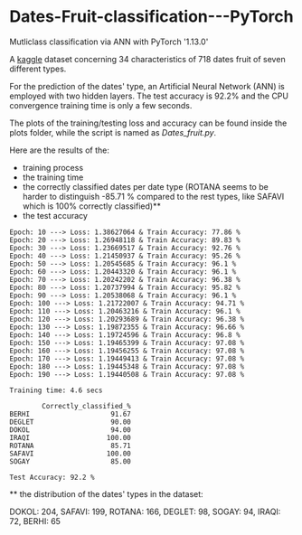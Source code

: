 # Dates-Fruit-classification---PyTorch
Mutliclass classification via ANN with PyTorch '1.13.0'

A [kaggle](https://www.kaggle.com/datasets/muratkokludataset/date-fruit-datasets) dataset concerning 34 characteristics of 718 dates fruit of seven different types. 

For the prediction of the dates' type, an Artificial Neural Network (ANN) is employed with two hidden layers. The test accuracy is 92.2% and the CPU convergence training time is only a few seconds.

The plots of the training/testing loss and accuracy can be found inside the plots folder, while the script is named as *Dates_fruit.py*.

Here are the results of the:
- training process 
- the training time 
- the correctly classified dates per date type (ROTANA seems to be harder to distinguish -85.71 % compared to the rest types, like SAFAVI which is 100% correctly classified)**
- the test accuracy 

```
Epoch: 10 ---> Loss: 1.38627064 & Train Accuracy: 77.86 %
Epoch: 20 ---> Loss: 1.26948118 & Train Accuracy: 89.83 %
Epoch: 30 ---> Loss: 1.23669517 & Train Accuracy: 92.76 %
Epoch: 40 ---> Loss: 1.21450937 & Train Accuracy: 95.26 %
Epoch: 50 ---> Loss: 1.20545685 & Train Accuracy: 96.1 %
Epoch: 60 ---> Loss: 1.20443320 & Train Accuracy: 96.1 %
Epoch: 70 ---> Loss: 1.20242202 & Train Accuracy: 96.38 %
Epoch: 80 ---> Loss: 1.20737994 & Train Accuracy: 95.82 %
Epoch: 90 ---> Loss: 1.20538068 & Train Accuracy: 96.1 %
Epoch: 100 ---> Loss: 1.21722007 & Train Accuracy: 94.71 %
Epoch: 110 ---> Loss: 1.20463216 & Train Accuracy: 96.1 %
Epoch: 120 ---> Loss: 1.20293689 & Train Accuracy: 96.38 %
Epoch: 130 ---> Loss: 1.19872355 & Train Accuracy: 96.66 %
Epoch: 140 ---> Loss: 1.19724596 & Train Accuracy: 96.8 %
Epoch: 150 ---> Loss: 1.19465399 & Train Accuracy: 97.08 %
Epoch: 160 ---> Loss: 1.19456255 & Train Accuracy: 97.08 %
Epoch: 170 ---> Loss: 1.19449413 & Train Accuracy: 97.08 %
Epoch: 180 ---> Loss: 1.19445348 & Train Accuracy: 97.08 %
Epoch: 190 ---> Loss: 1.19440508 & Train Accuracy: 97.08 %

Training time: 4.6 secs

        Correctly_classified_%
BERHI                    91.67
DEGLET                   90.00
DOKOL                    94.00
IRAQI                   100.00
ROTANA                   85.71
SAFAVI                  100.00
SOGAY                    85.00

Test Accuracy: 92.2 %

```
** the distribution of the dates' types in the dataset:

DOKOL:     204, 
SAFAVI:     199, 
ROTANA:    166, 
DEGLET:      98, 
SOGAY:      94, 
IRAQI:      72, 
BERHI:      65

